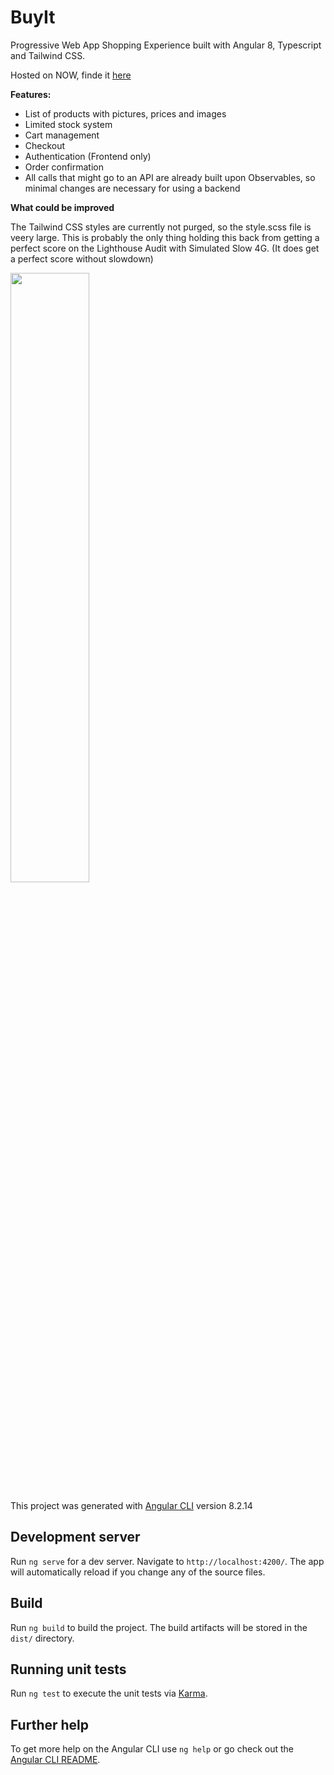 # BuyIt

Progressive Web App Shopping Experience built with Angular 8, Typescript and Tailwind CSS.

Hosted on NOW, finde it [here](https://buyit.now.sh)

**Features:**
* List of products with pictures, prices and images
* Limited stock system
* Cart management
* Checkout
* Authentication (Frontend only)
* Order confirmation
* All calls that might go to an API are already built upon Observables, so minimal changes are necessary for using a backend

**What could be improved**

The Tailwind CSS styles are currently not purged, so the style.scss file is veery large. This is probably the only thing holding this back from getting a perfect score on the Lighthouse Audit with Simulated Slow 4G. (It does get a perfect score without slowdown)

<img src="https://i.imgur.com/U6lS8qt.png" width="50%" height="50%">

This project was generated with [Angular CLI](https://github.com/angular/angular-cli) version 8.2.14

## Development server

Run `ng serve` for a dev server. Navigate to `http://localhost:4200/`. The app will automatically reload if you change any of the source files.

## Build

Run `ng build` to build the project. The build artifacts will be stored in the `dist/` directory.

## Running unit tests

Run `ng test` to execute the unit tests via [Karma](https://karma-runner.github.io).

## Further help

To get more help on the Angular CLI use `ng help` or go check out the [Angular CLI README](https://github.com/angular/angular-cli/blob/master/README.md).
